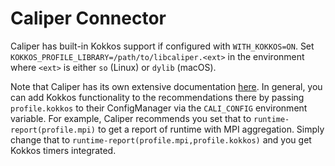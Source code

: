 # Caliper Connector

Caliper has built-in Kokkos support if configured with `WITH_KOKKOS=ON`.
Set `KOKKOS_PROFILE_LIBRARY=/path/to/libcaliper.<ext>` in the environment where `<ext>` is
either `so` (Linux) or `dylib` (macOS).

Note that Caliper has its own extensive documentation [here](https://software.llnl.gov/Caliper/index.html). In general, you can add Kokkos functionality to the recommendations there by passing `profile.kokkos` to their ConfigManager via the `CALI_CONFIG` environment variable. For example, Caliper recommends you set that to `runtime-report(profile.mpi)` to get a report of runtime with MPI aggregation. Simply change that to `runtime-report(profile.mpi,profile.kokkos)` and you get Kokkos timers integrated.
